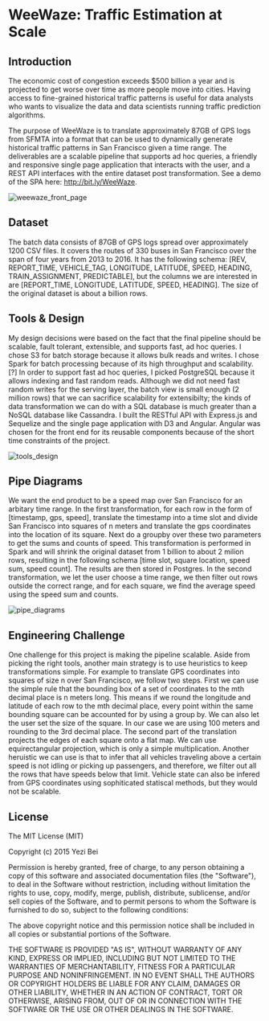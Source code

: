 # WeeWaze: Traffic Estimation at Scale

## Introduction

The economic cost of congestion exceeds $500 billion a year and is projected to get worse over time as more people move into cities. Having access to fine-grained historical traffic patterns is useful for data analysts who wants to visualize the data and data scientists running traffic prediction algorithms. 

The purpose of WeeWaze is to translate approximately 87GB of GPS logs from SFMTA into a format that can be used to dynamically generate historical traffic patterns in San Francisco given a time range. The deliverables are a scalable pipeline that supports ad hoc queries, a friendly and responsive single page application that interacts with the user, and a REST API interfaces with the entire dataset post transformation. See a demo of the SPA here:  http://bit.ly/WeeWaze.

![weewaze_front_page](https://raw.githubusercontent.com/yezixbei/WeeWaze/tree/master/app_public/src/assets/pics/weewaze_front_page.png)



## Dataset

The batch data consists of 87GB of GPS logs spread over approximately 1200 CSV files.  It covers the routes of 330 buses in San Francisco over the span of four years from 2013 to 2016. It has the following schema: [REV, REPORT_TIME, VEHICLE_TAG, LONGITUDE, LATITUDE, SPEED, HEADING, TRAIN_ASSIGNMENT, PREDICTABLE], but the columns we are interested in are [REPORT_TIME, LONGITUDE, LATITUDE, SPEED, HEADING]. The size of the original dataset is about a billion rows. 



## Tools & Design

My design decisions were based on the fact that the final pipeline should be scalable, fault tolerant, extensible, and supports fast, ad hoc queries. I chose S3 for batch storage because it allows bulk reads and writes. I chose Spark for batch processing because of its high throughput and scalability.[?] In order to support fast ad hoc queries, I picked PostgreSQL because it allows indexing and fast random reads.  Although  we did not need fast random writes for the serving layer, the batch view is small enough (2 million rows) that we can sacrifice scalability for extensibilty; the kinds of data transformation we can do with a SQL database is much greater than a NoSQL database like Cassandra. I built the RESTful API with Express.js and Sequelize and the single page application with D3 and Angular. Angular was chosen for the front end for its reusable components because of the short time constraints of the project. 

![tools_design](https://raw.githubusercontent.com/yezixbei/WeeWaze/tree/master/app_public/src/assets/pics/tools_design.png)





## Pipe Diagrams

We want the end product to be a speed map over San Francisco for an arbitary time range. In the first transformation, for each row in the form of [timestamp, gps, speed], translate the timestamp into a time slot and divide San Francisco into squares of n meters and translate the gps coordinates into the location of its square. Next do a groupby over these two parameters to get the sums and counts of speed. This transformation is performed in Spark and will shrink the original dataset from 1 billion to about 2 milion rows, resulting in the following schema [time slot, square location, speed sum, speed count]. The results are then stored in Postgres. In the second transformation, we let the user choose a time range, we then filter out rows outside the correct range, and for each square, we find the average speed using the speed sum and counts. 



![pipe_diagrams](https://raw.githubusercontent.com/yezixbei/WeeWaze/tree/master/app_public/src/assets/pics/pipe_diagrams.png)





## Engineering Challenge

One challenge for this project is making the pipeline scalable. Aside from picking the right tools, another main strategy is to use heuristics to keep transformations simple.  For example to translate GPS coordinates into squares of size n over San Francisco, we follow two steps. First we can use the simple rule that the bounding box of a set of coordinates to the mth decimal place is n meters long. This means if we round the longitude and latitude of each row to the mth decimal place, every point within the same bounding square can be accounted for by using a group by. We can also let the user set the size of the square. In our case we are using 100 meters and rounding to the 3rd decimal place. The second part of the translation projects the edges of each square onto a flat map. We can use equirectangular projection, which is only a simple multiplication. Another heruistic we can use is that to infer that all vehicles traveling above a certain speed is not idling or picking up passengers, and therefore, we filter out all the rows that have speeds below that limit. Vehicle state can also be infered from GPS coordinates using sophiticated statiscal methods, but they would not be scalable. 





## License

The MIT License (MIT)

Copyright (c) 2015 Yezi Bei

Permission is hereby granted, free of charge, to any person obtaining a copy of this software and associated documentation files (the "Software"), to deal in the Software without restriction, including without limitation the rights to use, copy, modify, merge, publish, distribute, sublicense, and/or sell copies of the Software, and to permit persons to whom the Software is furnished to do so, subject to the following conditions:

The above copyright notice and this permission notice shall be included in all copies or substantial portions of the Software.

THE SOFTWARE IS PROVIDED "AS IS", WITHOUT WARRANTY OF ANY KIND, EXPRESS OR IMPLIED, INCLUDING BUT NOT LIMITED TO THE WARRANTIES OF MERCHANTABILITY, FITNESS FOR A PARTICULAR PURPOSE AND NONINFRINGEMENT. IN NO EVENT SHALL THE AUTHORS OR COPYRIGHT HOLDERS BE LIABLE FOR ANY CLAIM, DAMAGES OR OTHER LIABILITY, WHETHER IN AN ACTION OF CONTRACT, TORT OR OTHERWISE, ARISING FROM, OUT OF OR IN CONNECTION WITH THE SOFTWARE OR THE USE OR OTHER DEALINGS IN THE SOFTWARE.